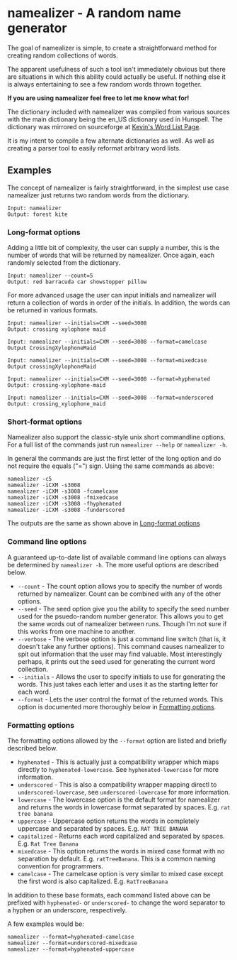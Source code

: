 # namealizer - A random name generator

The goal of namealizer is simple, to create a straightforward method for creating random collections of words.

The apparent usefulness of such a tool isn't immediately obvious but there are situations in which this ability could actually be useful. If nothing else it is always entertaining to see a few random words thrown together.

**If you are using namealizer feel free to let me know what for!**

The dictionary included with namealizer was compiled from various sources with the main dictionary being the en\_US dictionary used in Hunspell. The dictionary was mirrored on sourceforge at [Kevin's Word List Page](http://wordlist.sourceforge.net").

It is my intent to compile a few alternate dictionaries as well. As well as creating a parser tool to easily reformat arbitrary word lists.

## Examples

The concept of namealizer is fairly straightforward, in the simplest use case namealizer just returns two random words from the dictionary.

	Input: namealizer
	Output: forest kite

### Long-format options

Adding a little bit of complexity, the user can supply a number, this is the number of words that will be returned by namealizer. Once again, each randomly selected from the dictionary.

	Input: namealizer --count=5
	Output: red barracuda car showstopper pillow

For more advanced usage the user can input initials and namealizer will return a collection of words in order of the initials. In addition, the words can be returned in various formats.

	Input: namealizer --initials=CXM --seed=3008
	Output: crossing xylophone maid
	
	Input: namealizer --initials=CXM --seed=3008 --format=camelcase
	Output CrossingXylophoneMaid
	
	Input: namealizer --initials=CXM --seed=3008 --format=mixedcase
	Output crossingXylophoneMaid

	Input: namealizer --initials=CXM --seed=3008 --format=hyphenated
	Output: crossing-xylophone-maid

	Input: namealizer --initials=CXM --seed=3008 --format=underscored
	Output: crossing_xylophone_maid

### Short-format options

Namealizer also support the classic-style unix short commandline options. For a full list of the commands just run `namealizer --help` or `namealizer -h`.

In general the commands are just the first letter of the long option and do not require the equals ("=") sign. Using the same commands as above:

	namealizer -c5
	namealizer -iCXM -s3008
	namealizer -iCXM -s3008 -fcamelcase
	namealizer -iCXM -s3008 -fmixedcase
	namealizer -iCXM -s3008 -fhyphenated
	namealizer -iCXM -s3008 -funderscored

The outputs are the same as shown above in [Long-format options](#long-format-options)

### Command line options

A guaranteed up-to-date list of available command line options can always be determined by `namealizer -h`. The more useful options are described below.

+ `--count` - The count option allows you to specify the number of words returned by namealizer. Count can be combined with any of the other options.
+ `--seed` - The seed option give you the ability to specify the seed number used for the psuedo-random number generator. This allows you to get the same words out of namealizer between runs. Though I'm not sure if this works from one machine to another.
+ `--verbose` - The verbose option is just a command line switch (that is, it doesn't take any further options). This command causes namealizer to spit out information that the user may find valuable. Most interestingly perhaps, it prints out the seed used for generating the current word collection.
+ `--initials` - Allows the user to specify initials to use for generating the words. This just takes each letter and uses it as the starting letter for each word.
+ `--format` - Lets the user control the format of the returned words. This option is documented more thoroughly below in [Formatting options](#formatting-options).

### Formatting options

The formatting options allowed by the `--format` option are listed and briefly described below.

+ `hyphenated` - This is actually just a compatibility wrapper which maps directly to `hyphenated-lowercase`. See `hyphenated-lowercase` for more information.
+ `underscored` - This is also a compatibility wrapper mapping directl to `underscored-lowercase`, see `underscored-lowercase` for more information.
+ `lowercase` - The lowercase option is the default format for namealizer and returns the words in lowercase format separated by spaces. E.g. `rat tree banana`
+ `uppercase` - Uppercase option returns the words in completely uppercase and separated by spaces. E.g. `RAT TREE BANANA`
+ `capitalized` - Returns each word capitalized and separated by spaces. E.g. `Rat Tree Banana`
+ `mixedcase` - This option returns the words in mixed case format with no separation by default. E.g. `ratTreeBanana`. This is a common naming convention for programmers.
+ `camelcase` - The camelcase option is very similar to mixed case except the first word is also capitalized. E.g. `RatTreeBanana`

In addition to these base formats, each command listed above can be prefixed with `hyphenated-` or `underscored-` to change the word separator to a hyphen or an underscore, respectively.

A few examples would be:
	
	namealizer --format=hyphenated-camelcase
	namealizer --format=underscored-mixedcase
	namealizer --format=hyphenated-uppercase
